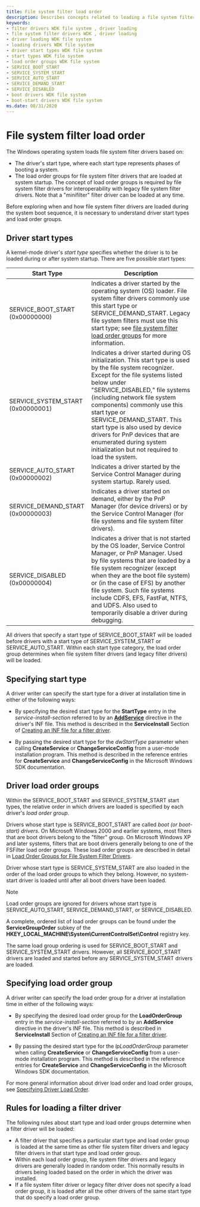 ```yaml
---
title: File system filter load order
description: Describes concepts related to loading a file system filter driver
keywords:
- filter drivers WDK file system , driver loading
- file system filter drivers WDK , driver loading
- driver loading WDK file system
- loading drivers WDK file system
- driver start types WDK file system
- start types WDK file system
- load order groups WDK file system
- SERVICE_BOOT_START
- SERVICE_SYSTEM_START
- SERVICE_AUTO_START
- SERVICE_DEMAND_START
- SERVICE_DISABLED
- boot drivers WDK file system
- boot-start drivers WDK file system
ms.date: 08/31/2020
---
```


# File system filter load order

The Windows operating system loads file system filter drivers based on:

- The driver's start type, where each start type represents phases of booting a system.
- The load order groups for file system filter drivers that are loaded at system startup. The concept of load order groups is required by file system filter drivers for interoperability with legacy file system filter drivers. Note that a "minifilter" filter driver can be loaded at any time.

Before exploring when and how file system filter drivers are loaded during the system boot sequence, it is necessary to understand driver start types and load order groups.

## Driver start types

A kernel-mode driver's *start type* specifies whether the driver is to be loaded during or after system startup. There are five possible start types:

| Start Type | Description |
| ---------- | ----------- |
| SERVICE_BOOT_START (0x00000000) | Indicates a driver started by the operating system (OS) loader. File system filter drivers commonly use this start type or SERVICE_DEMAND_START. Legacy file system filters must use this start type; see [file system filter load order groups](load-order-groups-for-file-system-filter-drivers.md) for more information. |
| SERVICE_SYSTEM_START (0x00000001) | Indicates a driver started during OS initialization. This start type is used by the file system recognizer. Except for the file systems listed below under "SERVICE_DISABLED," file systems (including network file system components) commonly use this start type or SERVICE_DEMAND_START. This start type is also used by device drivers for PnP devices that are enumerated during system initialization but not required to load the system. |
| SERVICE_AUTO_START (0x00000002) | Indicates a driver started by the Service Control Manager during system startup. Rarely used. |
| SERVICE_DEMAND_START (0x00000003) | Indicates a driver started on demand, either by the PnP Manager (for device drivers) or by the Service Control Manager (for file systems and file system filter drivers). |
| SERVICE_DISABLED (0x00000004) | Indicates a driver that is not started by the OS loader, Service Control Manager, or PnP Manager. Used by file systems that are loaded by a file system recognizer (except when they are the boot file system) or (in the case of EFS) by another file system. Such file systems include CDFS, EFS, FastFat, NTFS, and UDFS. Also used to temporarily disable a driver during debugging.

All drivers that specify a start type of SERVICE_BOOT_START will be loaded before drivers with a start type of SERVICE_SYSTEM_START or SERVICE_AUTO_START. Within each start type category, the load order group determines when file system filter drivers (and legacy filter drivers) will be loaded.

## Specifying start type

A driver writer can specify the start type for a driver at installation time in either of the following ways:

- By specifying the desired start type for the **StartType** entry in the *service-install-section* referred to by an [**AddService**](../install/inf-addservice-directive.md) directive in the driver's INF file. This method is described in the **ServiceInstall** Section of [Creating an INF file for a filter driver](creating-an-inf-file-for-a-minifilter-driver.md).

- By passing the desired start type for the *dwStartType* parameter when calling **CreateService** or **ChangeServiceConfig** from a user-mode installation program. This method is described in the reference entries for **CreateService** and **ChangeServiceConfig** in the Microsoft Windows SDK documentation.

## Driver load order groups

Within the SERVICE_BOOT_START and SERVICE_SYSTEM_START start types, the relative order in which drivers are loaded is specified by each driver's *load order group*.

Drivers whose start type is SERVICE_BOOT_START are called *boot (or boot-start) drivers*. On Microsoft Windows 2000 and earlier systems, most filters that are boot drivers belong to the "filter" group. On Microsoft Windows XP and later systems, filters that are boot drivers generally belong to one of the FSFilter load order groups. These load order groups are described in detail in [Load Order Groups for File System Filter Drivers](load-order-groups-for-file-system-filter-drivers.md).

Driver whose start type is SERVICE_SYSTEM_START are also loaded in the order of the load order groups to which they belong. However, no system-start driver is loaded until after all boot drivers have been loaded.

> [!NOTE]
> Load order groups are ignored for drivers whose start type is SERVICE_AUTO_START, SERVICE_DEMAND_START, or SERVICE_DISABLED.

A complete, ordered list of load order groups can be found under the **ServiceGroupOrder** subkey of the **HKEY_LOCAL_MACHINE\System\CurrentControlSet\Control** registry key.

The same load group ordering is used for SERVICE_BOOT_START and SERVICE_SYSTEM_START drivers. However, all SERVICE_BOOT_START drivers are loaded and started before any SERVICE_SYSTEM_START drivers are loaded.

## Specifying load order group

A driver writer can specify the load order group for a driver at installation time in either of the following ways:

- By specifying the desired load order group for the **LoadOrderGroup** entry in the *service-install-section* referred to by an **AddService** directive in the driver's INF file. This method is described in **ServiceInstall** Section of [Creating an INF file for a filter driver](creating-an-inf-file-for-a-minifilter-driver.md).

- By passing the desired start type for the *lpLoadOrderGroup* parameter when calling **CreateService** or **ChangeServiceConfig** from a user-mode installation program. This method is described in the reference entries for **CreateService** and **ChangeServiceConfig** in the Microsoft Windows SDK documentation.

For more general information about driver load order and load order groups, see [Specifying Driver Load Order](../install/specifying-driver-load-order.md).

## Rules for loading a filter driver

The following rules about start type and load order groups determine when a filter driver will be loaded:

- A filter driver that specifies a particular start type and load order group is loaded at the same time as other file system filter drivers and legacy filter drivers in that start type and load order group.
- Within each load order group, file system filter drivers and legacy drivers are generally loaded in random order. This normally results in drivers being loaded based on the order in which the driver was installed.
- If a file system filter driver or legacy filter driver does not specify a load order group, it is loaded after all the other drivers of the same start type that do specify a load order group.
